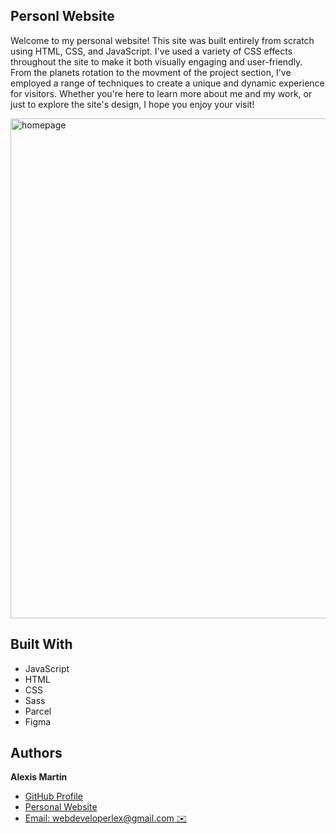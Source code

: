 ## **Personl Website**

Welcome to my personal website! This site was built entirely from scratch using HTML, CSS, and JavaScript. I've used a variety of CSS effects throughout the site to make it both visually engaging and user-friendly. From the planets rotation to the movment of the project section, I've employed a range of techniques to create a unique and dynamic experience for visitors. Whether you're here to learn more about me and my work, or just to explore the site's design, I hope you enjoy your visit!

<img src="./src/assets/images/homepage.gif" alt="homepage" width="800"/>

## Built With

- JavaScript
- HTML
- CSS
- Sass
- Parcel
- Figma


## Authors

**Alexis Martin**

- [GitHub Profile](https://github.com/webdevlex)
- [Personal Website](https://webdevlex.com/)
- [Email: webdeveloperlex@gmail.<area>com ✉️](mailto:webdeveloperlex@gmail.com?subject=Listening-Lobby 'webdeveloperlex@gmail.com')
